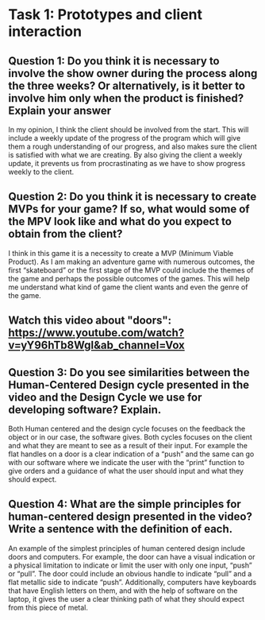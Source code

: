 # Task 1: Prototypes and client interaction
## Question 1: Do you think it is necessary to involve the show owner during the process along the three weeks? Or alternatively, is it better to involve him only when the product is finished? Explain your answer

In my opinion, I think the client should be involved from the start. This will include a weekly update of the progress of the program which will give them a rough understanding of our progress, and also makes sure the client is satisfied with what we are creating. By also giving the client a weekly update, it prevents us from procrastinating as we have to show progress weekly to the client. 

## Question 2: Do you think it is necessary to create MVPs for your game? If so, what would some of the MPV look like and what do you expect to obtain from the client?

I think in this game it is a necessity to create a MVP (Minimum Viable Product). As I am making an adventure game with numerous outcomes, the first “skateboard” or the first stage of the MVP could include the themes of the game and perhaps the possible outcomes of the games. This will help me understand what kind of game the client wants and even the genre of the game. 


## Watch this video about "doors": https://www.youtube.com/watch?v=yY96hTb8WgI&ab_channel=Vox

## Question 3: Do you see similarities between the Human-Centered Design cycle presented in the video and the Design Cycle we use for developing software? Explain.

Both Human centered and the design cycle focuses on the feedback the object or in our case, the software gives. Both cycles focuses on the client and what they are meant to see as a result of their input. For example the flat handles on a door is a clear indication of a “push” and the same can go with our software where we indicate the user with the “print” function to give orders and a guidance of what the user should input and what they should expect. 

## Question 4: What are the simple principles for human-centered design presented in the video? Write a sentence with the definition of each.

An example of the simplest principles of human centered design include doors and computers. For example, the door can have a visual indication or a physical limitation to indicate or limit the user with only one input, “push” or “pull”. The door could include an obvious handle to indicate “pull” and a flat metallic side to indicate “push”. Additionally, computers have keyboards that have English letters on them, and with the help of software on the laptop, it gives the user a clear thinking path of what they should expect from this piece of metal. 
